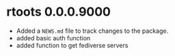 # rtoots 0.0.0.9000

* Added a `NEWS.md` file to track changes to the package.
* added basic auth function
* added function to get fediverse servers
